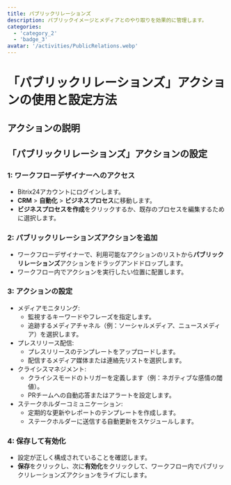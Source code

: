 ```yaml
---
title: パブリックリレーションズ
description: パブリックイメージとメディアとのやり取りを効果的に管理します。
categories: 
  - 'category_2'
  - 'badge_3'
avatar: '/activities/PublicRelations.webp'
---
```

# 「パブリックリレーションズ」アクションの使用と設定方法

## アクションの説明

## **「パブリックリレーションズ」アクションの設定**

### 1: ワークフローデザイナーへのアクセス
- Bitrix24アカウントにログインします。
- **CRM** > **自動化** > **ビジネスプロセス**に移動します。
- **ビジネスプロセスを作成**をクリックするか、既存のプロセスを編集するために選択します。

### 2: パブリックリレーションズアクションを追加
- ワークフローデザイナーで、利用可能なアクションのリストから**パブリックリレーションズ**アクションをドラッグアンドドロップします。
- ワークフロー内でアクションを実行したい位置に配置します。

### 3: アクションの設定
- メディアモニタリング:
  - 監視するキーワードやフレーズを指定します。
  - 追跡するメディアチャネル（例：ソーシャルメディア、ニュースメディア）を選択します。
- プレスリリース配信:
  - プレスリリースのテンプレートをアップロードします。
  - 配信するメディア媒体または連絡先リストを選択します。
- クライシスマネジメント:
  - クライシスモードのトリガーを定義します（例：ネガティブな感情の閾値）。
  - PRチームへの自動応答またはアラートを設定します。
- ステークホルダーコミュニケーション:
  - 定期的な更新やレポートのテンプレートを作成します。
  - ステークホルダーに送信する自動更新をスケジュールします。

### 4: 保存して有効化
- 設定が正しく構成されていることを確認します。
- **保存**をクリックし、次に**有効化**をクリックして、ワークフロー内でパブリックリレーションズアクションをライブにします。